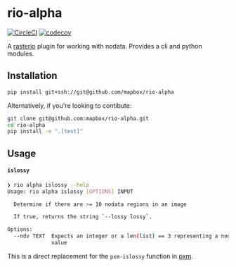 
rio-alpha
=========
[![CircleCI](https://circleci.com/gh/mapbox/rio-alpha/tree/master.svg?style=shield&circle-token=e0e2f1cae4332f0c85e0007d7b8c1b4d02dc0e17)](https://circleci.com/gh/mapbox/rio-alpha) [![codecov](https://codecov.io/gh/mapbox/rio-alpha/branch/master/graph/badge.svg?token=jgKj1UPcpd)](https://codecov.io/gh/mapbox/rio-alpha)

A [rasterio](https://github.com/mapbox/rasterio) plugin for working with nodata. Provides a cli and python modules.


Installation
------------

```bash
pip install git+ssh://git@github.com/mapbox/rio-alpha
```

Alternatively, if you're looking to contibute:

```bash
git clone git@github.com:mapbox/rio-alpha.git
cd rio-alpha
pip install -e ".[test]"
```


Usage
-----

#### `islossy`

```bash
❯ rio alpha islossy --help                                                                         15:47
Usage: rio alpha islossy [OPTIONS] INPUT

  Determine if there are >= 10 nodata regions in an image

  If true, returns the string `--lossy lossy`.

Options:
  --ndv TEXT  Expects an integer or a len(list) == 3 representing a nodata
              value
```

This is a direct replacement for the `pxm-islossy` function in  [pxm](https://github.com/mapbox/pxm/blob/88f147e91bfaad84f4e1777fc4be4cf9dec1d294/pxm-islossy).

